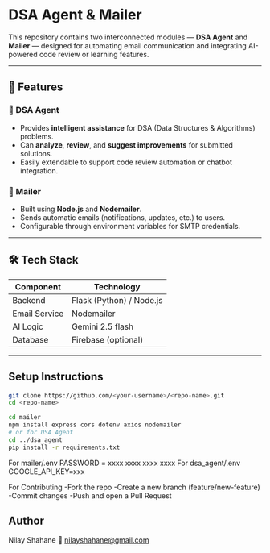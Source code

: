 #  DSA Agent & Mailer

This repository contains two interconnected modules — **DSA Agent** and **Mailer** — designed for automating email communication and integrating AI-powered code review or learning features.

---

## 🚀 Features

### 🧠 DSA Agent
- Provides **intelligent assistance** for DSA (Data Structures & Algorithms) problems.
- Can **analyze**, **review**, and **suggest improvements** for submitted solutions.
- Easily extendable to support code review automation or chatbot integration.

### 📧 Mailer
- Built using **Node.js** and **Nodemailer**.
- Sends automatic emails (notifications, updates, etc.) to users.
- Configurable through environment variables for SMTP credentials.

---

## 🛠️ Tech Stack

| Component | Technology |
|------------|-------------|
| Backend | Flask (Python) / Node.js |
| Email Service | Nodemailer |
| AI Logic |Gemini 2.5 flash|
| Database |Firebase (optional) |

---

## Setup Instructions


```bash
git clone https://github.com/<your-username>/<repo-name>.git
cd <repo-name>

cd mailer
npm install express cors dotenv axios nodemailer
# or for DSA Agent
cd ../dsa_agent
pip install -r requirements.txt
```

For mailer/.env
  PASSWORD = xxxx xxxx xxxx xxxx
For dsa_agent/.env
  GOOGLE_API_KEY=xxx


For Contributing
-Fork the repo
-Create a new branch (feature/new-feature)
-Commit changes
-Push and open a Pull Request


## Author

Nilay Shahane
📧 nilayshahane@gmail.com
